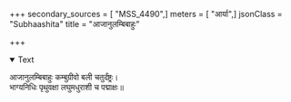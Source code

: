 +++
secondary_sources = [ "MSS_4490",]
meters = [ "आर्या",]
jsonClass = "Subhaashita"
title = "आजानुलम्बिबाहुः"

+++

<details open><summary>Text</summary>

आजानुलम्बिबाहुः कम्बुग्रीवो बली चतुर्दंष्ट्रः।  
भाग्यनिधिः पृथुवक्षा लघुमधुराशी च पद्माक्षः॥
</details>
